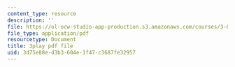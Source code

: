 ```yaml
---
content_type: resource
description: ''
file: https://ol-ocw-studio-app-production.s3.amazonaws.com/courses/3-091sc-introduction-to-solid-state-chemistry-fall-2010/3d75e88ed3b3604e1f47c3687fe32957_kB2Ue4Fip2c.pdf
file_type: application/pdf
resourcetype: Document
title: 3play pdf file
uid: 3d75e88e-d3b3-604e-1f47-c3687fe32957
---
```


